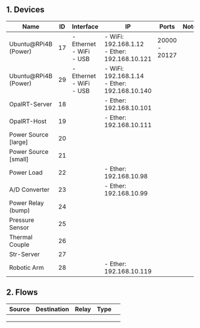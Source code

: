 ## 1. Devices

| Name                 | ID   | Interface                         | IP                                                | Ports         | Note |
| -------------------- | ---- | --------------------------------- | ------------------------------------------------- | ------------- | ---- |
| Ubuntu@RPi4B (Power) | 17   | - Ethernet<br />- WiFi<br />- USB | - WiFi: 192.168.1.12<br />- Ether: 192.168.10.121 | 20000 - 20127 |      |
| Ubuntu@RPi4B (Power) | 29   | - Ethernet<br />- WiFi<br />- USB | - WiFi: 192.168.1.14<br />- Ether: 192.168.10.140 |               |      |
| OpalRT-Server        | 18   |                                   | - Ether: 192.168.10.101                           |               |      |
| OpalRT-Host          | 19   |                                   | - Ether: 192.168.10.111                           |               |      |
| Power Source [large] | 20   |                                   |                                                   |               |      |
| Power Source [small] | 21   |                                   |                                                   |               |      |
| Power Load           | 22   |                                   | - Ether: 192.168.10.98                            |               |      |
| A/D Converter        | 23   |                                   | - Ether: 192.168.10.99                            |               |      |
| Power Relay (bump)   | 24   |                                   |                                                   |               |      |
| Pressure Sensor      | 25   |                                   |                                                   |               |      |
| Thermal Couple       | 26   |                                   |                                                   |               |      |
| Str-Server           | 27   |                                   |                                                   |               |      |
| Robotic Arm          | 28   |                                   | - Ether: 192.168.10.119                           |               |      |



## 2. Flows

| Source | Destination | Relay | Type |      |
| ------ | ----------- | ----- | ---- | ---- |
|        |             |       |      |      |
|        |             |       |      |      |
|        |             |       |      |      |



